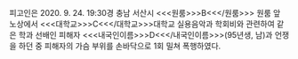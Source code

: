피고인은 2020. 9. 24. 19:30경 충남 서산시 <<<원룸>>>B<<</원룸>>> 원룸 앞 노상에서 <<<대학교>>>C<<</대학교>>>대학교 실용음악과 학회비와 관련하여 같은 학과 선배인 피해자 <<<내국인이름>>>D<<</내국인이름>>>(95년생, 남)과 언쟁을 하던 중 피해자의 가슴 부위를 손바닥으로 1회 밀쳐 폭행하였다.